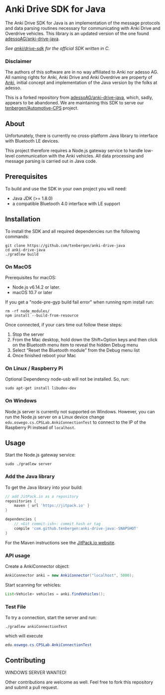 # Anki Drive SDK for Java

The Anki Drive SDK for Java is an implementation of the message protocols
and data parsing routines necessary for communicating with Anki Drive and Overdrive vehicles. This library is an updated
version of the one found [adessoAG/anki-drive-java](https://github.com/adessoAG/anki-drive-java). 

*See [anki/drive-sdk](https://github.com/anki/drive-sdk) for the official
SDK written in C.*

### Disclaimer
The authors of this software are in no way affiliated to Anki nor adesso AG.
All naming rights for Anki, Anki Drive and Anki Overdrive are property of
[Anki](http://anki.com), initial concept and implementation of the Java version by the folks at adesso.

This is a forked repository from [adessoAG/anki-drive-java](https://github.com/adessoAG/anki-drive-java), which, sadly,
appears to be abandoned. We are maintaining this SDK to serve our [tenbergen/Automotive-CPS](https://github.com/tenbergen/Automotive-CPS) project.

## About

Unfortunately, there is currently no cross-platform Java library to interface
with Bluetooth LE devices.

This project therefore requires a Node.js gateway service to handle low-level
communication with the Anki vehicles. All data processing and message parsing
is carried out in Java code.

## Prerequisites

To build and use the SDK in your own project you will need:

- Java JDK (>= 1.8.0)
- a compatible Bluetooth 4.0 interface with LE support

## Installation

To install the SDK and all required dependencies run the following commands:

```
git clone https://github.com/tenbergen/anki-drive-java
cd anki-drive-java
./gradlew build
```

### On MacOS

Prerequisites for macOS:
- Node.js v6.14.2 or later.
- macOS 10.7 or later

If you get a "node-pre-gyp build fail error" when running npm install run:
```
rm -rf node_modules/
npm install --build-from-resource
```

Once connected, if your cars time out follow these steps:
1. Stop the server
2. From the Mac desktop, hold down the Shift+Option keys and then click on the Bluetooth menu item to reveal the hidden Debug menu
3. Select “Reset the Bluetooth module” from the Debug menu list
4. Once finished reboot your Mac

### On Linux / Raspberry Pi

Optional Dependency node-usb will not be installed. So, run:
```
sudo apt-get install libudev-dev
```

### On Windows

Node.js server is currently not supported on Windows. However, you can run the Node.js server on a Linux device change
`edu.oswego.cs.CPSLab.AnkiConnectionTest` to connect to the IP of the Raspberry Pi instead of `localhost`.

## Usage

Start the Node.js gateway service:
```
sudo ./gradlew server
```

### Add the Java library

To get the Java library into your build:
```gradle
// add JitPack.io as a repository
repositories {
    maven { url 'https://jitpack.io' }
}

dependencies {
    // <Git commit-ish>: commit hash or tag
    compile 'com.github.tenbergen:anki-drive-java:-SNAPSHOT'
}
```

For the Maven instructions see the [JitPack.io website](https://jitpack.io/tenbergen/anki-drive-java).

### API usage

Create a AnkiConnector object:
```java
AnkiConnector anki = new AnkiConnector("localhost", 5000);
```

Start scanning for vehicles:
```java
List<Vehicle> vehicles = anki.findVehicles();
```

### Test File
To try a connection, start the server and run:
```
./gradlew ankiConnectionTest
```
which will execute
```java
edu.oswego.cs.CPSLab.AnkiConnectionTest
```

## Contributing

WINDOWS SERVER WANTED!

Other contributions are welcome as well. Feel free to fork this repository and submit
a pull request.
